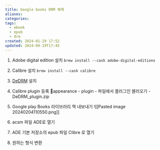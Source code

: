 ```yaml
---
title: Google books DRM 해제
aliases: 
categories: 
tags:
  - ebook
  - epub
  - drm
created: 2024-01-29 17:52
updated: 2024-09-19T17:45
---
```


1. Adobe digital edition 설치
`brew install --cask adobe-digital-editions`

2. Calibre 설치
`brew install --cask calibre`

3. [DeDRM](https://github.com/noDRM/DeDRM_tools) 설치
4. Calibre plugin 등록
appearance - plugin - 파일에서 플러그인 블러오기 - DeDRM_plugin.zip

5. Google play Books 라이브러리 책 내보내기
![[Pasted image 20240204110550.png]]

6. acsm 파일 ADE로 열기
7. ADE 기본 저장소의 epub 파일 Clibre 로 열기
8. 원하는 형식 변환
